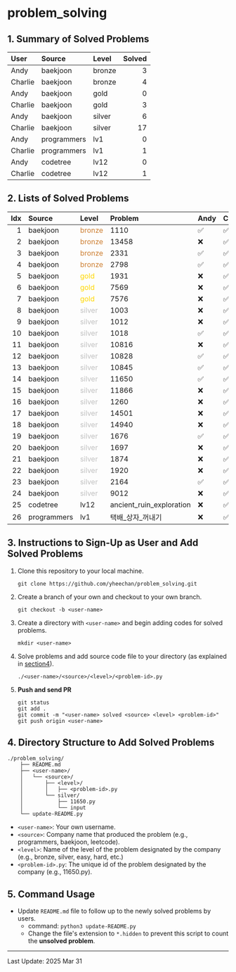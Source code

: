 # problem_solving

## 1. Summary of Solved Problems
<!-- START_TABLE_SUMMARY -->
| User    | Source      | Level   |   Solved |
|:--------|:------------|:--------|---------:|
| Andy    | baekjoon    | bronze  |        3 |
| Charlie | baekjoon    | bronze  |        4 |
| Andy    | baekjoon    | gold    |        0 |
| Charlie | baekjoon    | gold    |        3 |
| Andy    | baekjoon    | silver  |        6 |
| Charlie | baekjoon    | silver  |       17 |
| Andy    | programmers | lv1     |        0 |
| Charlie | programmers | lv1     |        1 |
| Andy    | codetree    | lv12    |        0 |
| Charlie | codetree    | lv12    |        1 |
<!-- END_TABLE_SUMMARY -->

## 2. Lists of Solved Problems
<!-- START_TABLE_LIST -->
|   Idx | Source      | Level                                      | Problem                  | Andy   | Charlie   |
|------:|:------------|:-------------------------------------------|:-------------------------|:-------|:----------|
|     1 | baekjoon    | <span style="color:#CD7F32;">bronze</span> | 1110                     | ✅     | ✅        |
|     2 | baekjoon    | <span style="color:#CD7F32;">bronze</span> | 13458                    | ❌     | ✅        |
|     3 | baekjoon    | <span style="color:#CD7F32;">bronze</span> | 2331                     | ✅     | ✅        |
|     4 | baekjoon    | <span style="color:#CD7F32;">bronze</span> | 2798                     | ✅     | ✅        |
|     5 | baekjoon    | <span style="color:#FFD700;">gold</span>   | 1931                     | ❌     | ✅        |
|     6 | baekjoon    | <span style="color:#FFD700;">gold</span>   | 7569                     | ❌     | ✅        |
|     7 | baekjoon    | <span style="color:#FFD700;">gold</span>   | 7576                     | ❌     | ✅        |
|     8 | baekjoon    | <span style="color:#C0C0C0;">silver</span> | 1003                     | ❌     | ✅        |
|     9 | baekjoon    | <span style="color:#C0C0C0;">silver</span> | 1012                     | ❌     | ✅        |
|    10 | baekjoon    | <span style="color:#C0C0C0;">silver</span> | 1018                     | ✅     | ✅        |
|    11 | baekjoon    | <span style="color:#C0C0C0;">silver</span> | 10816                    | ❌     | ✅        |
|    12 | baekjoon    | <span style="color:#C0C0C0;">silver</span> | 10828                    | ✅     | ✅        |
|    13 | baekjoon    | <span style="color:#C0C0C0;">silver</span> | 10845                    | ✅     | ✅        |
|    14 | baekjoon    | <span style="color:#C0C0C0;">silver</span> | 11650                    | ✅     | ✅        |
|    15 | baekjoon    | <span style="color:#C0C0C0;">silver</span> | 11866                    | ❌     | ✅        |
|    16 | baekjoon    | <span style="color:#C0C0C0;">silver</span> | 1260                     | ❌     | ✅        |
|    17 | baekjoon    | <span style="color:#C0C0C0;">silver</span> | 14501                    | ❌     | ✅        |
|    18 | baekjoon    | <span style="color:#C0C0C0;">silver</span> | 14940                    | ❌     | ✅        |
|    19 | baekjoon    | <span style="color:#C0C0C0;">silver</span> | 1676                     | ✅     | ✅        |
|    20 | baekjoon    | <span style="color:#C0C0C0;">silver</span> | 1697                     | ❌     | ✅        |
|    21 | baekjoon    | <span style="color:#C0C0C0;">silver</span> | 1874                     | ❌     | ✅        |
|    22 | baekjoon    | <span style="color:#C0C0C0;">silver</span> | 1920                     | ❌     | ✅        |
|    23 | baekjoon    | <span style="color:#C0C0C0;">silver</span> | 2164                     | ✅     | ✅        |
|    24 | baekjoon    | <span style="color:#C0C0C0;">silver</span> | 9012                     | ❌     | ✅        |
|    25 | codetree    | lv12                                       | ancient_ruin_exploration | ❌     | ✅        |
|    26 | programmers | lv1                                        | 택배_상자_꺼내기         | ❌     | ✅        |
<!-- END_TABLE_LIST -->

## 3. Instructions to Sign-Up as User and Add Solved Problems
1. Clone this repository to your local machine.
    ```
    git clone https://github.com/yheechan/problem_solving.git
    ```
2. Create a branch of your own and checkout to your own branch.
    ```
    git checkout -b <user-name>
    ```
3. Create a directory with ``<user-name>`` and begin adding codes for solved problems.
    ```
    mkdir <user-name>
    ```
4. Solve problems and add source code file to your directory (as explained in [section4](#4-directory-structure-to-add-solved-problems)).
    ```
    ./<user-name>/<source>/<level>/<problem-id>.py
    ```
5. **Push and send PR**
    ```
    git status
    git add .
    git commit -m "<user-name> solved <source> <level> <problem-id>"
    git push origin <user-name>
    ```

## 4. Directory Structure to Add Solved Problems
```
./problem_solving/
    ├── README.md
    ├── <user-name>/
    │   └── <source>/
    │       ├── <level>/
    │       │   ├── <problem-id>.py
    │       └── silver/
    │           ├── 11650.py
    │           └── input
    └── update-README.py
```
* ``<user-name>``: Your own username.
* ``<source>``: Company name that produced the problem (e.g., programmers, baekjoon, leetcode).
* ``<level>``: Name of the level of the problem designated by the company (e.g., bronze, silver, easy, hard, etc.)
* ``<problem-id>.py``: The unique id of the problem designated by the company (e.g., 11650.py).


## 5. Command Usage
* Update ``README.md`` file to follow up to the newly solved problems by users.
  * command: ``python3 update-README.py``
  * Change the file's extension to ``*.hidden`` to prevent this script to count the **unsolved problem**.

---

<!-- START_LAST_UPDATED -->
Last Update: 2025 Mar 31
<!-- END_LAST_UPDATED -->
